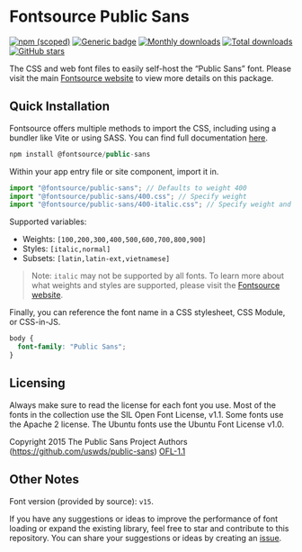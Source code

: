 # Fontsource Public Sans

[![npm (scoped)](https://img.shields.io/npm/v/@fontsource/public-sans?color=brightgreen)](https://www.npmjs.com/package/@fontsource/public-sans) [![Generic badge](https://img.shields.io/badge/fontsource-passing-brightgreen)](https://github.com/fontsource/fontsource) [![Monthly downloads](https://badgen.net/npm/dm/@fontsource/public-sans)](https://github.com/fontsource/fontsource) [![Total downloads](https://badgen.net/npm/dt/@fontsource/public-sans)](https://github.com/fontsource/fontsource) [![GitHub stars](https://img.shields.io/github/stars/fontsource/fontsource.svg?style=social&label=Star)](https://github.com/fontsource/fontsource/stargazers)

The CSS and web font files to easily self-host the “Public Sans” font. Please visit the main [Fontsource website](https://fontsource.org/fonts/public-sans) to view more details on this package.

## Quick Installation

Fontsource offers multiple methods to import the CSS, including using a bundler like Vite or using SASS. You can find full documentation [here](https://fontsource.org/docs/getting-started/introduction).

```javascript
npm install @fontsource/public-sans
```

Within your app entry file or site component, import it in.

```javascript
import "@fontsource/public-sans"; // Defaults to weight 400
import "@fontsource/public-sans/400.css"; // Specify weight
import "@fontsource/public-sans/400-italic.css"; // Specify weight and style
```

Supported variables:
- Weights: `[100,200,300,400,500,600,700,800,900]`
- Styles: `[italic,normal]`
- Subsets: `[latin,latin-ext,vietnamese]`

> Note: `italic` may not be supported by all fonts. To learn more about what weights and styles are supported, please visit the [Fontsource website](https://fontsource.org/fonts/public-sans).

Finally, you can reference the font name in a CSS stylesheet, CSS Module, or CSS-in-JS.

```css
body {
  font-family: "Public Sans";
}
```

## Licensing
Always make sure to read the license for each font you use. Most of the fonts in the collection use the SIL Open Font License, v1.1. Some fonts use the Apache 2 license. The Ubuntu fonts use the Ubuntu Font License v1.0.

Copyright 2015 The Public Sans Project Authors (https://github.com/uswds/public-sans)
[OFL-1.1](http://scripts.sil.org/OFL)

## Other Notes
Font version (provided by source): `v15`.

If you have any suggestions or ideas to improve the performance of font loading or expand the existing library, feel free to star and contribute to this repository. You can share your suggestions or ideas by creating an [issue](https://github.com/fontsource/fontsource/issues).